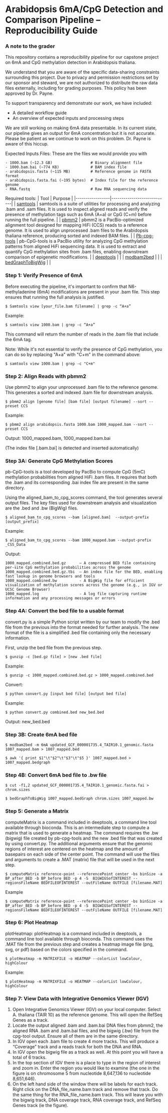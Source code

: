 # Arabidopsis 6mA/CpG Detection and Comparison Pipeline – Reproducibility Guide

### A note to the grader
This repository contains a reproducibility pipeline for our capstone project on 6mA and CpG methylation detection in Arabidopsis thaliana.

We understand that you are aware of the specific data-sharing constraints surrounding this project. Due to privacy and permission restrictions set by our sponsor and steward, we are not authorized to distribute the raw data files externally, including for grading purposes. This policy has been approved by Dr. Payne.

To support transparency and demonstrate our work, we have included:
- A detailed workflow guide
- An overview of expected inputs and processing steps
  
We are still working on making 6mA data presentable. In its current state, our pipeline gives an output for 6mA concentration but it is not accurate. Please be patient as we continue to work on this problem. Dr. Payne is aware of this hiccup.

Expected Inputs Files:
These are the files we would provide you with
  ```
  - 1000.bam (~12.3 GB)                 # Binary alignment file
  - 1000.bam.bai (~774 KB)              # BAM index file
  - arabidopsis.fasta (~115 MB)         # Reference genome in FASTA format
  - arabidopsis.fasta.fai (~195 bytes)  # Index file for the reference genome
  - RNA.fastq                           # Raw RNA sequencing data
  ```

Required tools:
| Tool | Purpose |
|-----------------|----------------------------|
| [samtools](https://github.com/samtools/samtools) | samtools is a suite of utilities for processing and analyzing .bam and .sam files. It is used to inspect aligned reads and verify the presence of methylation tags such as 6mA (A+a) or CpG (C+m) before running the full pipeline. |
| [pbmm2](https://github.com/PacificBiosciences/pbmm2) | pbmm2 is a PacBio-optimized alignment tool designed for mapping HiFi (CCS) reads to a reference genome. It is used to align unprocessed .bam files to the Arabidopsis thaliana reference, producing sorted and indexed BAM files. |
| [Pb-cpg-tools](https://github.com/PacificBiosciences/pb-CpG-tools) | pb-CpG-tools is a PacBio utility for analyzing CpG methylation patterns from aligned HiFi sequencing data. It is used to extract and quantify CpG methylation sites from .bam files, enabling downstream comparison of epigenetic modifications. |
| [deeptools](https://github.com/deeptools/deepTools) |  |
| [modbam2bed](https://github.com/epi2me-labs/modbam2bed) |  |
| [bedGraphToBigWig](https://anaconda.org/bioconda/ucsc-bedgraphtobigwig) |  |


### Step 1: Verify Presence of 6mA
Before executing the pipeline, it's important to confirm that N6-methyladenine (6mA) modifications are present in your .bam file. This step ensures that running the full analysis is justified.

  ```
  $ Samtools view [your_file.bam filename] | grep -c “A+a”
  ```
Example:
  ```
  $ samtools view 1000.bam | grep -c “A+a”
  ```

This command will return the number of reads in the .bam file that include the 6mA tag. 

Note: While it's not essential to verify the presence of CpG methylation, you can do so by replacing "A+a" with "C+m" in the command above:

  ```
  $ samtools view 1000.bam | grep -c "C+m"
  ```

### Step 2: Align Reads with pbmm2
Use pbmm2 to align your unprocessed .bam file to the reference genome. This generates a sorted and indexed .bam file for downstream analysis.

  ```
  $ pbmm2 align [genome file] [bam file] [output filename] --sort --preset CCS
  ```
Example:
  ```
  $ pbmm2 align arabidopsis.fasta 1000.bam 1000_mapped.bam --sort --preset CCS
  ```
Output: 1000_mapped.bam, 1000_mapped.bam.bai

(The index file [.bam.bai] is detected and inserted automatically)

### Step 3A: Generate CpG Methylation Scores
pb-CpG-tools is a tool developed by PacBio to compute CpG (5mC) methylation probabilities from aligned HiFi .bam files. It requires that both the .bam and its corresponding .bai index file are present in the same directory.

Using the aligned_bam_to_cpg_scores command, the tool generates several output files. The key files used for downstream analysis and visualization are the .bed and .bw (BigWig) files.

  ```
  $ aligned_bam_to_cpg_scores --bam [aligned.bam]  --output-prefix [output_prefix]
  ```
Example:
  ```
  $ aligned_bam_to_cpg_scores --bam 1000_mapped.bam --output-prefix _CSS_Data
  ```
Output: 
  ```
  1000_mapped.combined.bed.gz      – A compressed BED file containing per-site CpG methylation probabilities across the genome
  1000_mapped.combined.bed.gz.tbi  – An index file for the BED, enabling fast lookup in genome browsers and tools
  1000_mapped.combined.bw          - A BigWig file for efficient visualization of methylation scores across the genome (e.g., in IGV or UCSC Genome Browser)
  1000_mapped.log                  - A log file capturing runtime information and any processing messages or errors
  ```

### Step 4A: Convert the bed file to a usable format
convert.py is a simple Python script written by our team to modify the .bed file from the previous into the format needed for further analysis. The new format of the file is a simplified .bed file containing only the necessary information.

First, unzip the bed file from the previous step.

  ```
  $ gunzip -c [bed.gz file] > [new .bed file]
  ```
Example:
  ```
  $ gunzip -c 1000_mapped.combined.bed.gz > 1000_mapped.combined.bed
  ```

Convert:
  ```
  $ python convert.py [input bed file] [output bed file]
  ```
  Example:
  ```
  $ python convert.py combined.bed new_bed.bed
  ```
Output: new_bed.bed

### Step 3B: Create 6mA bed file

```
$ modbam2bed -m 6mA updated_GCF_000001735.4_TAIR10.1_genomic.fasta 1007_mapped.bam > 1007_mapped.bed
```

```
$ awk '{ print $1"\t"$2"\t"$3"\t"$5 }' 1007_mapped.bed > 1007_mapped.bedgraph
```

### Step 4B: Convert 6mA bed file to .bw file

```
$ cut -f1,2 updated_GCF_000001735.4_TAIR10.1_genomic.fasta.fai > chrom.sizes
```

```
$ bedGraphToBigWig 1007_mapped.bedGraph chrom.sizes 1007_mapped.bw
```


### Step 5: Generate a Matrix
computeMatrix is a command included in deeptools, a command line tool available through bioconda. This is an intermediate step to compute a matrix that is used to generate a heatmap. The command requires the .bw (bigwig) file created by pb-cpg-tools and the new .bed file that was created by using convert.py. The additional arguments ensure that the genomic regions of interest are centered on the heatmap and the amount of basepairs on each side of the center point. The command will use the files and arguments to create a .MAT (matrix) file that will be used in the next step.

  ```
  $ computeMatrix reference-point --referencePoint center -bs binSize -a BP_after_BED -b BP_before_BED -p 4 -S  BIGWIGSofINTEREST --regionsFileName BEDFILEOFINTEREST --outFileName OUTFILE [filename.MAT]
  ```
Example 
  ```
  $ computeMatrix reference-point --referencePoint center -bs binSize -a BP_after_BED -b BP_before_BED -p 4 -S  BIGWIGSofINTEREST --regionsFileName BEDFILEOFINTEREST --outFileName OUTFILE [filename.MAT]
  ```


### Step 6: Plot Heatmap
plotHeatmap:
plotHeatmap is a command included in deeptools, a command line tool available through bioconda. This command uses the .MAT file from the previous step and creates a heatmap image file (png, svg, or pdf) based on the colors specified in the command.

  ```
  $ plotHeatmap -m MATRIXFILE -o HEATMAP --colorList lowColour, highColour
  ```
Example:
  ```
  $ plotHeatmap -m MATRIXFILE -o HEATMAP --colorList lowColour, highColour
  ```


### Step 7: View Data with Integrative Genomics Viewer (IGV)
1. Open Integrative Genomics Viewer (IGV) on your local computer. Select A. thaliana (TAIR 10) as the reference genome. This will open the RefSeq Genes as a track.
2. Locate the output aligned .bam and .bam.bai DNA files from pbmm2, the aligned RNA .bam and .bam.bai files, and the bigwig (.bw) file from the cpg-tool output. Ensure all of them are in the same directory.
3. In IGV open each .bam file to create 4 more tracks. This will produce a “Coverage” track and a reads track for both the DNA and RNA.
4. In IGV open the bigwig file as a track as well. At this point you will have a total of 6 tracks.
5. In the top section of IGV there is a place to type in the region of interest and zoom in. Enter the region you would like to examine (the one in the figure is on chromosome 5 from nucleotide 8,647,136 to nucleotide 8,651,646).
6. On the left hand side of the window there will be labels for each track. Right click on the DNA_file_name.bam track and remove that track. Do the same thing for the RNA_file_name.bam track. This will leave you with the bigwig track, DNA coverage track, RNA coverage track, and RefSeq Genes track (ie the figure). 

